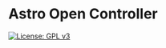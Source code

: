 # Astro Open Controller

[![License: GPL v3](https://img.shields.io/badge/License-GPL%20v3-blue.svg)](https://www.gnu.org/licenses/gpl-3.0)
